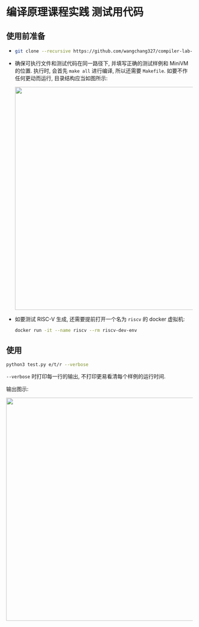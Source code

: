# 编译原理课程实践 测试用代码

## 使用前准备

* ```bash
  git clone --recursive https://github.com/wangchang327/compiler-lab-test-driver.git
  ```

* 确保可执行文件和测试代码在同一路径下, 并填写正确的测试样例和 MiniVM 的位置. 执行时, 会首先 ```make all``` 进行编译, 所以还需要 ```Makefile```. 如要不作任何更动而运行, 目录结构应当如图所示:

  <img src="tree.png" width="600px" />

* 如要测试 RISC-V 生成, 还需要提前打开一个名为 ```riscv``` 的 docker 虚拟机:

  ```bash
  docker run -it --name riscv --rm riscv-dev-env
  ```

## 使用

````bash
python3 test.py e/t/r --verbose
````

```--verbose``` 时打印每一行的输出, 不打印更易看清每个样例的运行时间.

输出图示:

<img src="fig.png" width="600px" />
